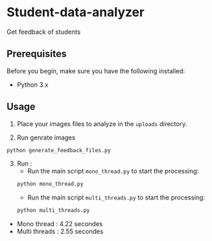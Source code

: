 # Student-data-analyzer
Get feedback of students 

## Prerequisites
Before you begin, make sure you have the following installed:
- Python 3.x

## Usage

1. Place your images files to analyze in the `uploads` directory.

2. Run genrate images 
```bash
python generate_feedback_files.py
```
3. Run : 
   *  Run the main script ``mono_thread.py`` to start the processing:
    ```bash
    python mono_thread.py
    ```
   *  Run the main script ``multi_threads.py`` to start the processing:
    ```bash
    python multi_threads.py
    ```
* Mono thread : 4.22 secondes
* Multi threads : 2.55 secondes
